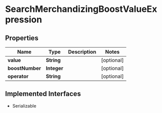 

# SearchMerchandizingBoostValueExpression


## Properties

| Name | Type | Description | Notes |
|------------ | ------------- | ------------- | -------------|
|**value** | **String** |  |  [optional] |
|**boostNumber** | **Integer** |  |  [optional] |
|**operator** | **String** |  |  [optional] |


## Implemented Interfaces

* Serializable


